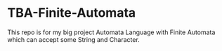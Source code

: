 # TBA-Finite-Automata
This repo is for my big project Automata Language with Finite Automata which can accept some String and Character.
